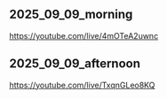 ## 2025_09_09_morning

https://youtube.com/live/4mOTeA2uwnc

## 2025_09_09_afternoon

https://youtube.com/live/TxqnGLeo8KQ
